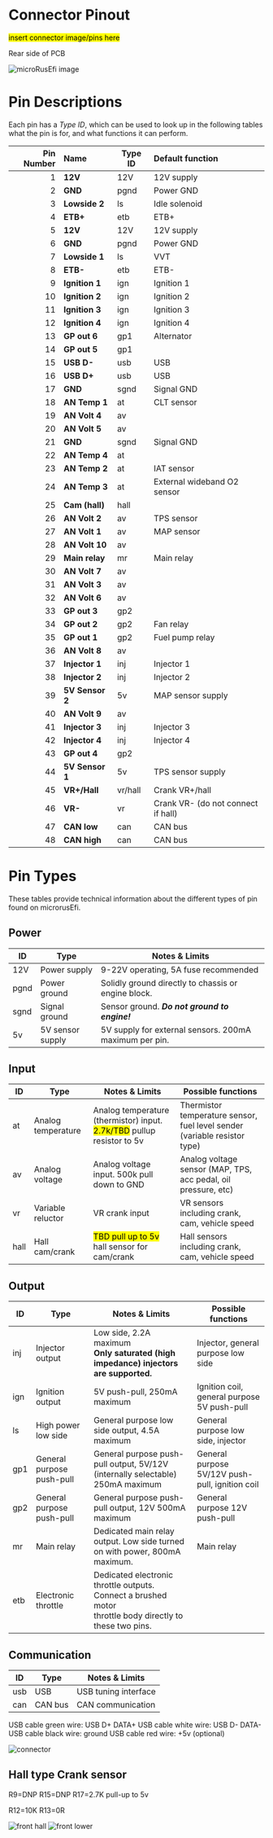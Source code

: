 # Connector Pinout

<mark>insert connector image/pins here</mark>

Rear side of PCB

![microRusEfi image](Hardware/microrusefi/Hardware_microRusEfi_0_3_PCB_pinout.png)

# Pin Descriptions

Each pin has a *Type ID*, which can be used to look up in the following tables what the pin is for, and what functions it can perform.

| Pin Number | Name     | Type ID | Default function                               |
| ----------:|:-------- | ------- |:---------------------------------------------- |
| 1  | **12V**          | 12V     | 12V supply                                     |
| 2  | **GND**          | pgnd    | Power GND                                      |
| 3  | **Lowside 2**    | ls      | Idle solenoid                                  |
| 4  | **ETB+**         | etb     | ETB+                                           |
| 5  | **12V**          | 12V     | 12V supply                                     |
| 6  | **GND**          | pgnd    | Power GND                                      |
| 7  | **Lowside 1**    | ls      | VVT                                            |
| 8  | **ETB-**         | etb     | ETB-                                           |
| 9  | **Ignition 1**   | ign     | Ignition 1                                     |
| 10 | **Ignition 2**   | ign     | Ignition 2                                     |
| 11 | **Ignition 3**   | ign     | Ignition 3                                     |
| 12 | **Ignition 4**   | ign     | Ignition 4                                     |
| 13 | **GP out 6**     | gp1     | Alternator                                     |
| 14 | **GP out 5**     | gp1     |                                                |
| 15 | **USB D-**       | usb     | USB                                            |
| 16 | **USB D+**       | usb     | USB                                            |
| 17 | **GND**          | sgnd    | Signal GND                                     |
| 18 | **AN Temp 1**    | at      | CLT sensor                                     |
| 19 | **AN Volt 4**    | av      |                                                |
| 20 | **AN Volt 5**    | av      |                                                |
| 21 | **GND**          | sgnd    | Signal GND                                     |
| 22 | **AN Temp 4**    | at      |                                                |
| 23 | **AN Temp 2**    | at      | IAT sensor                                     |
| 24 | **AN Temp 3**    | at      | External wideband O2 sensor                    |
| 25 | **Cam (hall)**   | hall    |                                                |
| 26 | **AN Volt 2**    | av      | TPS sensor                                     |
| 27 | **AN Volt 1**    | av      | MAP sensor                                     |
| 28 | **AN Volt 10**   | av      |                                                |
| 29 | **Main relay**   | mr      | Main relay                                     |
| 30 | **AN Volt 7**    | av      |                                                |
| 31 | **AN Volt 3**    | av      |                                                |
| 32 | **AN Volt 6**    | av      |                                                |
| 33 | **GP out 3**     | gp2     |                                                |
| 34 | **GP out 2**     | gp2     | Fan relay                                      |
| 35 | **GP out 1**     | gp2     | Fuel pump relay                                |
| 36 | **AN Volt 8**    | av      |                                                |
| 37 | **Injector 1**   | inj     | Injector 1                                     |
| 38 | **Injector 2**   | inj     | Injector 2                                     |
| 39 | **5V Sensor 2**  | 5v      | MAP sensor supply                              |
| 40 | **AN Volt 9**    | av      |                                                |
| 41 | **Injector 3**   | inj     | Injector 3                                     |
| 42 | **Injector 4**   | inj     | Injector 4                                     |
| 43 | **GP out 4**     | gp2     |                                                |
| 44 | **5V Sensor 1**  | 5v      | TPS sensor supply                              |
| 45 | **VR+/Hall**     | vr/hall | Crank VR+/hall                                 |
| 46 | **VR-**          | vr      | Crank VR- (do not connect if hall)             |
| 47 | **CAN low**      | can     | CAN bus                                        |
| 48 | **CAN high**     | can     | CAN bus                                        |

# Pin Types

These tables provide technical information about the different types of pin found on microrusEfi.

## Power

| ID | Type | Notes & Limits |
|----|-------------| ---- |
| 12V  | Power supply        | 9-22V operating, 5A fuse recommended           |
| pgnd | Power ground        | Solidly ground directly to chassis or engine block. |
| sgnd | Signal ground       | Sensor ground.  ***Do not ground to engine!***
| 5v   | 5V sensor supply    | 5V supply for external sensors.  200mA maximum per pin.

## Input

| ID   | Type                | Notes & Limits                                                                       | Possible functions |
|------|---------------------| ------------------------------------------------------------------------------------ | --- |
| at   | Analog temperature  | Analog temperature (thermistor) input.  <mark>2.7k/TBD</mark> pullup resistor to 5v  | Thermistor temperature sensor, fuel level sender (variable resistor type) |
| av   | Analog voltage      | Analog voltage input.  500k pull down to GND                                         | Analog voltage sensor (MAP, TPS, acc pedal, oil pressure, etc)
| vr   | Variable reluctor   | VR crank input                                                                       | VR sensors including crank, cam, vehicle speed
| hall | Hall cam/crank      | <mark>TBD pull up to 5v</mark> hall sensor for cam/crank                             | Hall sensors including crank, cam, vehicle speed

## Output

| ID | Type | Notes & Limits | Possible functions |
|----|-------------| ---- | --- |
| inj  | Injector output     | Low side, 2.2A maximum<br/>**Only saturated (high impedance) injectors are supported.** | Injector, general purpose low side |
| ign  | Ignition output     | 5V push-pull, 250mA maximum   | Ignition coil, general purpose 5V push-pull
| ls   | High power low side | General purpose low side output, 4.5A maximum | General purpose low side, injector
| gp1 | General purpose push-pull | General purpose push-pull output, 5V/12V (internally selectable) 250mA maximum | General purpose 5V/12V push-pull, ignition coil
| gp2 | General purpose push-pull | General purpose push-pull output, 12V 500mA maximum                            | General purpose 12V push-pull
| mr   | Main relay          | Dedicated main relay output.  Low side turned on with power, 800mA maximum. | Main relay
| etb  | Electronic throttle | Dedicated electronic throttle outputs.  Connect a brushed motor<br/>throttle body directly to these two pins.

## Communication

| ID | Type | Notes & Limits |
|----|-------------| ---- |
| usb | USB     | USB tuning interface
| can | CAN bus | CAN communication

USB cable green wire: USB D+ DATA+
USB cable white wire: USB D- DATA-
USB cable black wire: ground
USB cable red wire: +5v (optional)

![connector](Hardware/microrusefi/Hardware_microRusEfi_wiring.jpg)

## Hall type Crank sensor

R9=DNP
R15=DNP
R17=2.7K pull-up to 5v

R12=10K
R13=0R


![front hall](Hardware/microrusefi/Hardware_microRusEfi_0_1_assembled_front_hall_setup.jpg)
![front lower](Hardware/microrusefi/Hardware_microRusEfi_0_1_assembled_front_lower.jpg)